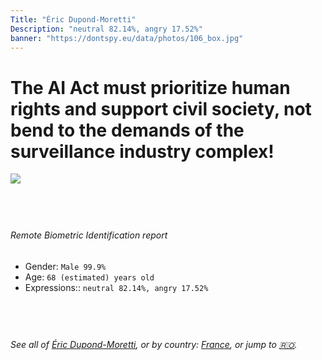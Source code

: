 ```yaml
---
Title: "Éric Dupond-Moretti"
Description: "neutral 82.14%, angry 17.52%"
banner: "https://dontspy.eu/data/photos/106_box.jpg"
---
```


# The AI Act must prioritize human rights and support civil society, not bend to the demands of the surveillance industry complex!

<link rel="stylesheet" type="text/css" href="/css/blog.css" />

<div class="is-fake" hidden>

_This image is **clearly fake**_, yet we [continue to collect them because the AI Act negotiations](/blog/why-deepfake/) are heading in a direction that will only make people's lives more complicated. For a more in-depth explanation, read: [Double threat: why losing the battle against Face Biometrics would fuel the proliferation of deepfakes](/blog/the-dual-threat-how-losing-the-biometric-battle-fuels-deepfake-proliferation/).


</div>

<!-- <img src="https://dontspy.eu/data/photos/54_box.jpg" /> -->
<img src="https://dontspy.eu/data/photos/106_box.jpg" />

## <br>

###### Remote Biometric Identification report

* <span class="label">Gender:</span> `Male 99.9%`
* <span class="label">Age:</span> `68 (estimated) years old`
* <span class="label">Expressions::</span> `neutral 82.14%, angry 17.52%`

## <br>

###### See all of [Éric Dupond-Moretti](/policymaker#%C3%89ric%20Dupond-Moretti), or by country: [France](/country#France), or jump to [🇷🇴](/x/138).

## <br>
